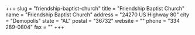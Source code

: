 +++
slug = "friendship-baptist-church"
title = "Friendship Baptist Church"
name = "Friendship Baptist Church"
address = "24270 US Highway 80"
city = "Demopolis"
state = "AL"
postal = "36732"
website = ""
phone = "334 289-0804"
fax = ""
+++
